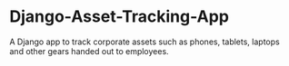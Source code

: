 # Django-Asset-Tracking-App
A Django app to track corporate assets such as phones, tablets, laptops  and other gears handed out to employees.
